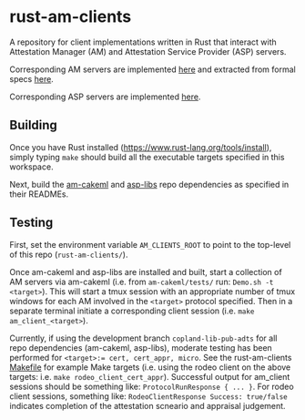 # rust-am-clients
A repository for client implementations written in Rust that interact with Attestation Manager (AM) and Attestation Service Provider (ASP) servers.

Corresponding AM servers are implemented [here](https://github.com/ku-sldg/am-cakeml) and extracted from formal specs [here](https://github.com/ku-sldg/copland-avm).

Corresponding ASP servers are implemented [here](https://github.com/ku-sldg/asp-libs).


## Building

Once you have Rust installed (https://www.rust-lang.org/tools/install), simply typing `make` should build all the executable targets specified in this workspace.

Next, build the [am-cakeml](https://github.com/ku-sldg/am-cakeml) and [asp-libs](https://github.com/ku-sldg/asp-libs) repo dependencies as specified in their READMEs.

## Testing

First, set the environment variable `AM_CLIENTS_ROOT` to point to the top-level of this repo (`rust-am-clients/`).

Once am-cakeml and asp-libs are installed and built, start a collection of AM servers via am-cakeml (i.e. from `am-cakeml/tests/` run:  `Demo.sh -t <target>`).  This will start a tmux session with an appropriate number of tmux windows for each AM involved in the `<target>` protocol specified.  Then in a separate terminal initiate a corresponding client session (i.e. `make am_client_<target>`).  

Currently, if using the development branch `copland-lib-pub-adts` for all repo dependencies (am-cakeml, asp-libs), moderate testing has been performed for `<target>:= cert, cert_appr, micro`.  See the rust-am-clients [Makefile](https://github.com/ku-sldg/rust-am-clients/blob/main/Makefile) for example Make targets (i.e. using the rodeo client on the above targets:  i.e. `make rodeo_client_cert_appr`).  Successful output for am_client sessions should be something like:  `ProtocolRunResponse { ... }`.  For rodeo client sessions, something like:  `RodeoClientResponse Success: true/false` indicates completion of the attestation scneario and appraisal judgement.